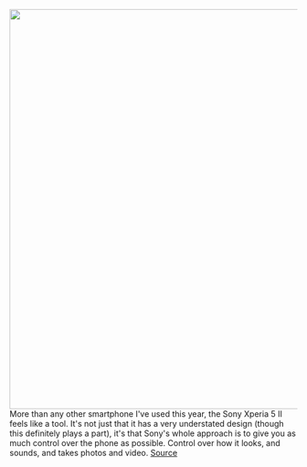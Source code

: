 <img src='https://cdn.vox-cdn.com/thumbor/ZICr-pSy4feL5VeoqZtNj-s9AwM=/0x0:2040x1360/1200x675/filters:focal(857x517:1183x843)/cdn.vox-cdn.com/uploads/chorus_image/image/67640992/jporter_201010_4237_0003.0.0.jpg' width='700px' /><br/>
More than any other smartphone I've used this year, the Sony Xperia 5 II feels like a tool. It's not just that it has a very understated design (though this definitely plays a part), it's that Sony's whole approach is to give you as much control over the phone as possible. Control over how it looks, and sounds, and takes photos and video.
<a href='https://www.theverge.com/21514064/sony-xperia-5-ii-review'> Source <a/>